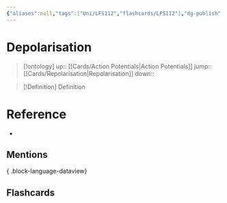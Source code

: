 ```yaml
---
{"aliases":null,"tags":["Uni/LFS112","flashcards/LFS112"],"dg-publish":true,"permalink":"/cards/depolarisation/","dgPassFrontmatter":true}
---
```


# Depolarisation

> [!ontology]
> up:: [[Cards/Action Potentials\|Action Potentials]]
> jump:: [[Cards/Repolarisation\|Repolarisation]]
> down:: 

> [!Definition] Definition
> 

# Reference
- 

## Mentions

{ .block-language-dataview}

## Flashcards
